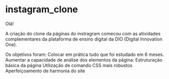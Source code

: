 # instagram_clone

Olá! 

A criação do clone da páginas do instragram comecou com as atividades complementares da plataforma de ensino digital da DIO (Digital Innovation One).

Os objetivos foram:
  Colocar em prática tudo que foi estudado em 6 meses.
  Aumentar a capacidade de análise dos elementos da página:
      Estruturação básica da página
      Utilização de comando CSS mais robustos
      Aperfeiçoamento de harmonia do site
  
